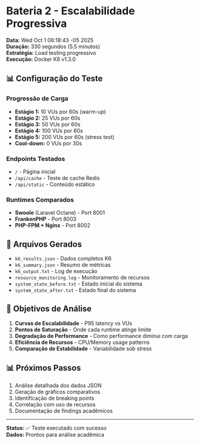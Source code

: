 # Bateria 2 - Escalabilidade Progressiva

**Data:** Wed Oct  1 06:18:43 -05 2025  
**Duração:** 330 segundos (5.5 minutos)  
**Estratégia:** Load testing progressivo  
**Execução:** Docker K6 v1.3.0  

## 📊 Configuração do Teste

### Progressão de Carga

- **Estágio 1:** 10 VUs por 60s (warm-up)
- **Estágio 2:** 25 VUs por 60s  
- **Estágio 3:** 50 VUs por 60s
- **Estágio 4:** 100 VUs por 60s
- **Estágio 5:** 200 VUs por 60s (stress test)
- **Cool-down:** 0 VUs por 30s

### Endpoints Testados

- `/` - Página inicial
- `/api/cache` - Teste de cache Redis  
- `/api/static` - Conteúdo estático

### Runtimes Comparados

- **Swoole** (Laravel Octane) - Port 8001
- **FrankenPHP** - Port 8003
- **PHP-FPM + Nginx** - Port 8002

## 📁 Arquivos Gerados

- `k6_results.json` - Dados completos K6
- `k6_summary.json` - Resumo de métricas
- `k6_output.txt` - Log de execução
- `resource_monitoring.log` - Monitoramento de recursos
- `system_state_before.txt` - Estado inicial do sistema
- `system_state_after.txt` - Estado final do sistema

## 🎯 Objetivos de Análise

1. **Curvas de Escalabilidade** - P95 latency vs VUs
2. **Pontos de Saturação** - Onde cada runtime atinge limite
3. **Degradação de Performance** - Como performance diminui com carga
4. **Eficiência de Recursos** - CPU/Memory usage patterns
5. **Comparação de Estabilidade** - Variabilidade sob stress

## 📊 Próximos Passos

1. Análise detalhada dos dados JSON
2. Geração de gráficos comparativos
3. Identificação de breaking points
4. Correlação com uso de recursos
5. Documentação de findings acadêmicos

---

**Status:** ✅ Teste executado com sucesso  
**Dados:** Prontos para análise acadêmica

